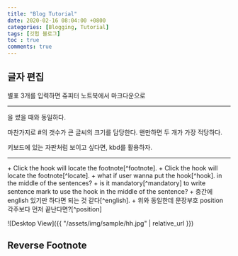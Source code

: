 ```yaml
---
title: "Blog Tutorial"
date: 2020-02-16 08:04:00 +0800
categories: [Blogging, Tutorial]
tags: [깃헙 블로그]
toc : true
comments: true
---
```


## 글자 편집
별표 3개를 입력하면 쥬피터 노트북에서 마크다운으로 <hr>을 썼을 때와 동일하다.

마찬가지로 #의 갯수가 큰 글씨의 크기를 담당한다. 왠만하면 두 개가 가장 적당하다.

<kbd>키보드</kbd>에 있는 자판처럼 보이고 싶다면, kbd를 활용하자.


<hr>
+ Click the hook will locate the footnote[^footnote].  
+ Click the hook will locate the footnote[^locate].  
+ what if user wanna put the hook[^hook]. in the middle of the sentences?  
+ is it mandatory[^mandatory] to write sentence mark to use the hook in the middle of the sentence?    
+ 중간에 english 있기만 하다면 되는 것 같다[^english].  
+ 위와 동일한데 문장부호 position 각주보다 먼저 끝난다면?[^position]  

![Desktop View]({{ "/assets/img/sample/hh.jpg" | relative_url }})

## Reverse Footnote
[^footnote]: [**전부 다 영어인 경우**](https://github.com/cotes2020/jekyll-theme-chirpy/)  

[^locate]: 각주는 각주인데, 해당되는 각주 바로 뒤에 따라나오지 않은 경우.

[^hook]: 문장 중간의 단어에 각주를 붙이고, 바로 그 뒤에 집어넣은 경우.  

[^mandatory]: 아마 잘 뜰 거임. 왜냐하면 position의 예에서 확인했듯이, ? 뒤에 각주를 달아도 살아남았기 때문에.  

[^english]: 영어와 한글이 섞여있는 문장 속에서 영어를 각주로 땀.

[^position]: 문장부호가 먼저 끝나는 경우.  
